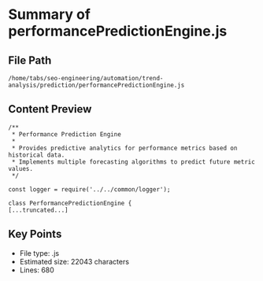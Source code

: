 # Summary of performancePredictionEngine.js
  
## File Path
`/home/tabs/seo-engineering/automation/trend-analysis/prediction/performancePredictionEngine.js`

## Content Preview
```
/**
 * Performance Prediction Engine
 * 
 * Provides predictive analytics for performance metrics based on historical data.
 * Implements multiple forecasting algorithms to predict future metric values.
 */

const logger = require('../../common/logger');

class PerformancePredictionEngine {
[...truncated...]
```

## Key Points
- File type: .js
- Estimated size: 22043 characters
- Lines: 680

